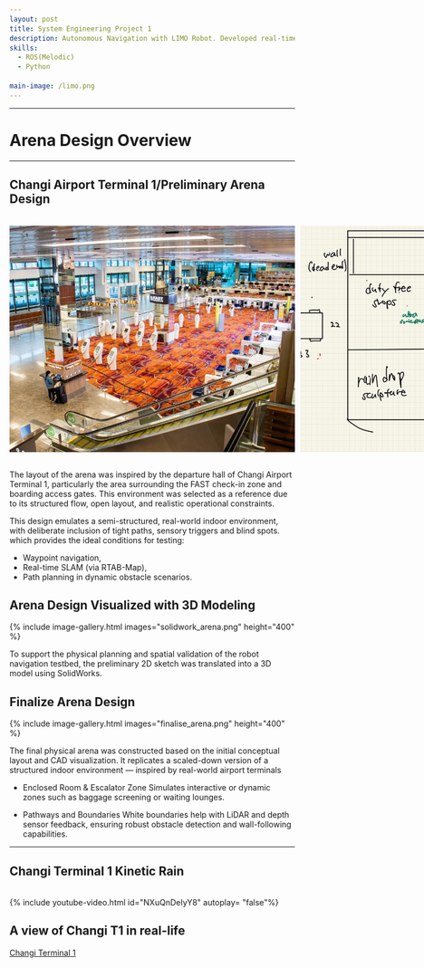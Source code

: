 ```yaml
---
layout: post
title: System Engineering Project 1
description: Autonomous Navigation with LIMO Robot. Developed real-time SLAM maps with RTAB-Map, implemented waypoint-based navigation, and designed a custom testing arena for evaluating path planning and obstacle avoidance. 
skills: 
  - ROS(Melodic)
  - Python

main-image: /limo.png
---
```


---
# Arena Design Overview
---

## Changi Airport Terminal 1/Preliminary Arena Design
<br>
<div style="display: flex; gap: 10px;">
    <img src="t1_reference.png" alt="T1 Reference" style="height: 400px; flex: 1; object-fit: cover;"/>
    <img src="preliminary_arena_design.png" alt="Arena Design" style="height: 400px; flex: 1; object-fit: cover;"/>
</div>
<br>

The layout of the arena was inspired by the departure hall of Changi Airport Terminal 1, particularly the area surrounding the FAST check-in zone and boarding access gates. This environment was selected as a reference due to its structured flow, open layout, and realistic operational constraints.

This design emulates a semi-structured, real-world indoor environment, with deliberate inclusion of tight paths, sensory triggers and blind spots. which provides the ideal conditions for testing:
  - Waypoint navigation,
  - Real-time SLAM (via RTAB-Map),
  - Path planning in dynamic obstacle scenarios.

## Arena Design Visualized with 3D Modeling
{% include image-gallery.html images="solidwork_arena.png" height="400" %}

To support the physical planning and spatial validation of the robot navigation testbed, the preliminary 2D sketch was translated into a 3D model using SolidWorks.

## Finalize Arena Design
{% include image-gallery.html images="finalise_arena.png" height="400" %}

The final physical arena was constructed based on the initial conceptual layout and CAD visualization. It replicates a scaled-down version of a structured indoor environment — inspired by real-world airport terminals

  - Enclosed Room & Escalator Zone
    Simulates interactive or dynamic zones such as baggage screening or waiting lounges.

  - Pathways and Boundaries
    White boundaries help with LiDAR and depth sensor feedback, ensuring robust obstacle detection and wall-following     capabilities. 
---

## Changi Terminal 1 Kinetic Rain
<br>
{% include youtube-video.html id="NXuQnDeIyY8" autoplay= "false"%} 
<br>

## A view of Changi T1 in real-life
[Changi Terminal 1](https://www.changiairport.com/en/at-changi/terminal-guides/terminal-1.html)
